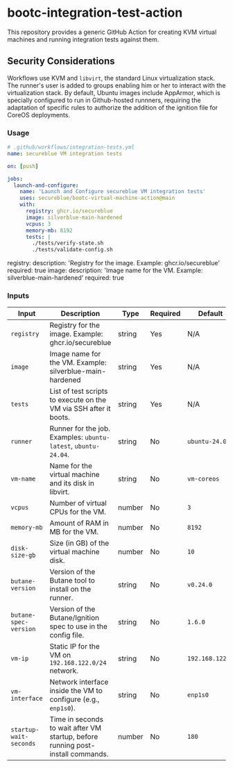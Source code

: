 # bootc-integration-test-action

This repository provides a generic GitHub Action for creating KVM virtual machines and running integration tests against them.

## Security Considerations

Workflows use KVM and `libvirt`, the standard Linux virtualization stack. The runner's user is added to groups enabling him or her to interact with the virtualization stack. By default, Ubuntu images include AppArmor, which is specially configured to run in Github-hosted runnners, requiring the adaptation of specific rules to authorize the addition of the ignition file for CoreOS deployments.

### Usage

```yaml
# .github/workflows/integration-tests.yml
name: secureblue VM integration tests

on: [push]

jobs:
  launch-and-configure:
    name: 'Launch and Configure secureblue VM integration tests'
    uses: secureblue/bootc-virtual-machine-action@main
    with:
      registry: ghcr.io/secureblue
      image: silverblue-main-hardened
      vcpus: 3
      memory-mb: 8192
      tests: |
        ./tests/verify-state.sh
        ./tests/validate-config.sh
```

  registry:
    description: 'Registry for the image. Example: ghcr.io/secureblue'
    required: true
  image:
    description: 'Image name for the VM. Example: silverblue-main-hardened'
    required: true

### Inputs

| Input                  | Description                                                                    | Type   | Required | Default         |
| ---------------------- | ------------------------------------------------------------------------------ | ------ | -------- | --------------- |
| `registry`             | Registry for the image. Example: ghcr.io/secureblue                            | string | Yes      | N/A             |
| `image`                | Image name for the VM. Example: silverblue-main-hardened                       | string | Yes      | N/A             |
| `tests`                | List of test scripts to execute on the VM via SSH after it boots.              | string | Yes      | N/A             |
| `runner`               | Runner for the job. Examples: `ubuntu-latest`, `ubuntu-24.04`.                 | string | No       | `ubuntu-24.04`  |
| `vm-name`              | Name for the virtual machine and its disk in libvirt.                          | string | No       | `vm-coreos`     |
| `vcpus`                | Number of virtual CPUs for the VM.                                             | number | No       | `3`             |
| `memory-mb`            | Amount of RAM in MB for the VM.                                                | number | No       | `8192`          |
| `disk-size-gb`         | Size (in GB) of the virtual machine disk.                                      | number | No       | `10`            |
| `butane-version`       | Version of the Butane tool to install on the runner.                           | string | No       | `v0.24.0`       |
| `butane-spec-version`  | Version of the Butane/Ignition spec to use in the config file.                 | string | No       | `1.6.0`         |
| `vm-ip`                | Static IP for the VM on `192.168.122.0/24` network.                            | string | No       | `192.168.122.2` |
| `vm-interface`         | Network interface inside the VM to configure (e.g., `enp1s0`).                 | string | No       | `enp1s0`        |
| `startup-wait-seconds` | Time in seconds to wait after VM startup, before running post-install commands.| number | No       | `180`           |
